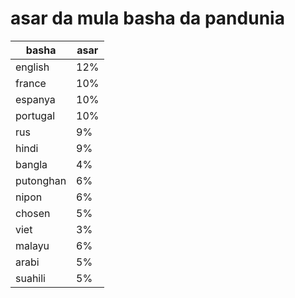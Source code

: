 # asar da mula basha da pandunia

| basha | asar |
|-------|--------|
| english | 12% |
| france | 10% |
| espanya | 10% |
| portugal | 10% |
| rus | 9% |
| hindi | 9% |
| bangla | 4% |
| putonghan | 6% |
| nipon | 6% |
| chosen | 5% |
| viet | 3% |
| malayu | 6% |
| arabi | 5% |
| suahili | 5% |
